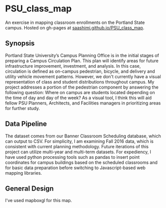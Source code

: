 # PSU_class_map
An exercise in mapping classroom enrollments on the Portland State campus.
Hosted on gh-pages at [saashimi.github.io/PSU_class_map](https://saashimi.github.io/PSU_class_map).

## Synopsis
Portland State University’s Campus Planning Office is in the initial stages of preparing a Campus Circulation Plan. This plan will identify areas for future infrastructure improvement, investment, and analysis.  In this case, circulation is defined as on-campus pedestrian, bicycle, and delivery and utility vehicle movement patterns. However, we don't currently have a visual representation of class and student distributions throughout campus. My project addresses a portion of the pedestrian component by answering the following question: Where on campus are students located depending on the time of day and day of the week?  As a visual tool, I think this will aid fellow PSU Planners, Architects, and Facilities managers in prioritizing areas for further study.


## Data Pipeline
The dataset comes from our Banner Classroom Scheduling database, which can output to CSV.  For simplicity, I am examining Fall 2016 data, which is consistent with current planning methodology. Future iterations of this project can utilize multi-year and multi-term datasets.  For expediency, I have used python processing tools such as pandas to insert point coordinates for campus buildings based on the scheduled classrooms and for basic data preparation before switching to Javascript-based web mapping libraries.

## General Design
I've used mapboxgl for this map. 